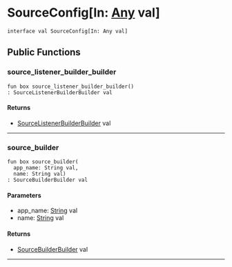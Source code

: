 # SourceConfig\[In: [Any](builtin-Any) val\]

```pony
interface val SourceConfig[In: Any val]
```

## Public Functions

### source_listener_builder_builder

```pony
fun box source_listener_builder_builder()
: SourceListenerBuilderBuilder val
```

#### Returns

* [SourceListenerBuilderBuilder](wallaroo-core-source-SourceListenerBuilderBuilder) val

---

### source_builder

```pony
fun box source_builder(
  app_name: String val,
  name: String val)
: SourceBuilderBuilder val
```
#### Parameters

*   app_name: [String](builtin-String) val
*   name: [String](builtin-String) val

#### Returns

* [SourceBuilderBuilder](wallaroo-core-source-SourceBuilderBuilder) val

---

